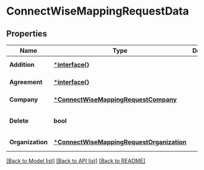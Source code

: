 # ConnectWiseMappingRequestData

## Properties
Name | Type | Description | Notes
------------ | ------------- | ------------- | -------------
**Addition** | [***interface{}**](interface{}.md) |  | [default to null]
**Agreement** | [***interface{}**](interface{}.md) |  | [default to null]
**Company** | [***ConnectWiseMappingRequestCompany**](ConnectWiseMappingRequest_company.md) |  | [default to null]
**Delete** | **bool** |  | [optional] [default to null]
**Organization** | [***ConnectWiseMappingRequestOrganization**](ConnectWiseMappingRequest_organization.md) |  | [default to null]

[[Back to Model list]](../README.md#documentation-for-models) [[Back to API list]](../README.md#documentation-for-api-endpoints) [[Back to README]](../README.md)

